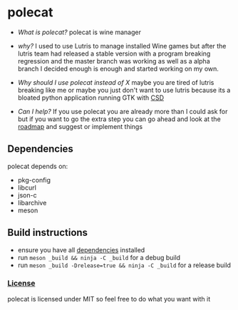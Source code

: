 # polecat

- *What is polecat?*
polecat is wine manager 

- *why?*
I used to use Lutris to manage installed Wine games but after
the lutris team had released a stable version with a program
breaking regression and the master branch was working as well
as a alpha branch I decided enough is enough and started working
on my own.

- *Why should I use polecat instead of X*
maybe you are tired of lutris breaking like me or maybe you
just don't want to use lutris because its a bloated python
application running GTK with [CSD](https://en.wikipedia.org/wiki/Client-side_decoration)

- *Can I help?*
If you use polecat you are already more than I could ask for
but if you want to go the extra step you can go ahead and
look at the [roadmap](https://github.com/Jan200101/polecat/issues/1) and suggest or implement things

## Dependencies

polecat depends on:

- pkg-config
- libcurl
- json-c
- libarchive
- meson

## Build instructions

- ensure you have all [dependencies](#Dependencies) installed 
- run `meson _build && ninja -C _build` for a debug build
- run `meson _build -Drelease=true && ninja -C _build` for a release build


### [License](LICENSE)

polecat is licensed under MIT so feel free to do what you want with it